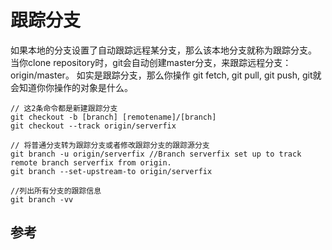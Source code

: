 # 跟踪分支

如果本地的分支设置了自动跟踪远程某分支，那么该本地分支就称为跟踪分支。
当你clone repository时，git会自动创建master分支，来跟踪远程分支：origin/master。
如实是跟踪分支，那么你操作 git fetch, git pull, git push, git就会知道你你操作的对象是什么。
```shell
// 这2条命令都是新建跟踪分支
git checkout -b [branch] [remotename]/[branch]
git checkout --track origin/serverfix

// 将普通分支转为跟踪分支或者修改跟踪分支的跟踪源分支
git branch -u origin/serverfix //Branch serverfix set up to track remote branch serverfix from origin.
git branch --set-upstream-to origin/serverfix

//列出所有分支的跟踪信息
git branch -vv
```


## 参考

[1]:https://git-scm.com/book/en/v2/Git-Branching-Remote-Branches#Tracking-Branches "git官网-chacking branches"
